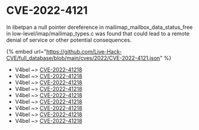 # CVE-2022-4121

In libetpan a null pointer dereference in mailimap_mailbox_data_status_free in low-level/imap/mailimap_types.c was found that could lead to a remote denial of service or other potential consequences.

{% embed url="https://github.com/Live-Hack-CVE/full_database/blob/main/cves/2022/CVE-2022-4121.json" %}


* V4bel ~> [CVE-2022-41218](https://www.alice-snow.ru/2022/database/cve-2022-4121/cve-2022-41218-v4bel)
* V4bel ~> [CVE-2022-41218](https://www.alice-snow.ru/2022/database/cve-2022-4121/cve-2022-41218-v4bel)
* V4bel ~> [CVE-2022-41218](https://www.alice-snow.ru/2022/database/cve-2022-4121/cve-2022-41218-v4bel)
* V4bel ~> [CVE-2022-41218](https://www.alice-snow.ru/2022/database/cve-2022-4121/cve-2022-41218-v4bel)
* V4bel ~> [CVE-2022-41218](https://www.alice-snow.ru/2022/database/cve-2022-4121/cve-2022-41218-v4bel)
* V4bel ~> [CVE-2022-41218](https://www.alice-snow.ru/2022/database/cve-2022-4121/cve-2022-41218-v4bel)
* V4bel ~> [CVE-2022-41218](https://www.alice-snow.ru/2022/database/cve-2022-4121/cve-2022-41218-v4bel)
* V4bel ~> [CVE-2022-41218](https://www.alice-snow.ru/2022/database/cve-2022-4121/cve-2022-41218-v4bel)
* V4bel ~> [CVE-2022-41218](https://www.alice-snow.ru/2022/database/cve-2022-4121/cve-2022-41218-v4bel)